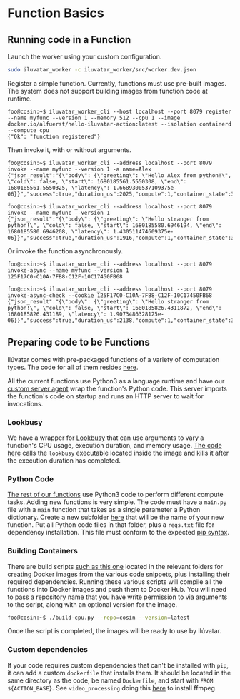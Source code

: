 # Function Basics

## Running code in a Function

Launch the worker using your custom configuration.

```bash
sudo iluvatar_worker -c iluvatar_worker/src/worker.dev.json
```

Register a simple function.
Currently, functions must use pre-built images.
The system does not support building images from function code at runtime.

```shell
foo@cosin:~$ iluvatar_worker_cli --host localhost --port 8079 register --name myfunc --version 1 --memory 512 --cpu 1 --image docker.io/alfuerst/hello-iluvatar-action:latest --isolation containerd --compute cpu
{"Ok": "function registered"}
```

Then invoke it, with or without arguments.

```shell
foo@cosin:~$ iluvatar_worker_cli --address localhost --port 8079 invoke --name myfunc --version 1 -a name=Alex
{"json_result":"{\"body\": {\"greeting\": \"Hello Alex from python!\", \"cold\": false, \"start\": 1680185561.5550308, \"end\": 1680185561.5550325, \"latency\": 1.6689300537109375e-06}}","success":true,"duration_us":2025,"compute":1,"container_state":3}
```

```shell
foo@cosin:~$ iluvatar_worker_cli --address localhost --port 8079 invoke --name myfunc --version 1
{"json_result":"{\"body\": {\"greeting\": \"Hello stranger from python!\", \"cold\": false, \"start\": 1680185580.6946194, \"end\": 1680185580.6946208, \"latency\": 1.430511474609375e-06}}","success":true,"duration_us":1916,"compute":1,"container_state":3}
```

Or invoke the function asynchronously.

```shell
foo@cosin:~$ iluvatar_worker_cli --address localhost --port 8079 invoke-async --name myfunc --version 1
125F17C0-C10A-7FB8-C12F-10C17450FB68
```

```shell
foo@cosin:~$ iluvatar_worker_cli --address localhost --port 8079 invoke-async-check --cookie 125F17C0-C10A-7FB8-C12F-10C17450FB68
{"json_result":"{\"body\": {\"greeting\": \"Hello stranger from python!\", \"cold\": false, \"start\": 1680185826.4311872, \"end\": 1680185826.431189, \"latency\": 1.9073486328125e-06}}","success":true,"duration_us":2138,"compute":1,"container_state":3}
```

## Preparing code to be Functions

Ilúvatar comes with pre-packaged functions of a variety of computation types.
The code for all of them resides [here](../../load/functions/).

All the current functions use Python3 as a language runtime and have our [custom server agent](../../load/functions/python3/server.py) wrap the function's Python code.
This server imports the function's code on startup and runs an HTTP server to wait for invocations.

### Lookbusy

We have a wrapper for [Lookbusy](http://www.devin.com/lookbusy/) that can use arguments to vary a function's CPU usage, execution duration, and memory usage.
[The code here](../../load/functions/lookbusy/main.py) calls the `lookbusy` executable located inside the image and kills it after the execution duration has completed.

### Python Code

[The rest of our functions]((../../load/functions/python3)) use Python3 code to perform different compute tasks.
Adding new functions is very simple.
The code must have a `main.py` file with a `main` function that takes as a single parameter a Python dictionary.
Create a new subfolder [here](../../load/functions/python3/functions/) that will be the name of your new function.
Put all Python code files in that folder, plus a `reqs.txt` file for dependency installation.
This file must conform to the expected [pip syntax](https://pip.pypa.io/en/stable/reference/requirements-file-format/).

### Building Containers

There are build scripts [such as this one](../../load/functions/python3/build-cpu.py) located in the relevant folders for creating Docker images from the various code snippets, plus installing their required dependencies.
Running these various scripts will compile all the functions into Docker images and push them to Docker Hub.
You will need to pass a repository name that you have write permission to via arguments to the script, along with an optional version for the image.

```bash
foo@cosin:~$ ./build-cpu.py --repo=cosin --version=latest
```

Once the script is completed, the images will be ready to use by Ilúvatar.

### Custom dependencies

If your code requires custom dependencies that can't be installed with `pip`, it can add a custom `dockerfile` that installs them.
It should be located in the same directory as the code, be named `Dockerfile`, and start with `FROM ${ACTION_BASE}`.
See `video_processing` doing this [here](../../load/functions/python3/functions/video_processing/Dockerfile) to install ffmpeg.
